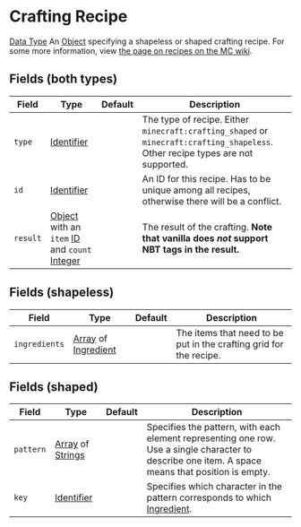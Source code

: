 # Crafting Recipe
[Data Type](../data_types.md)
An [Object](object.md) specifying a shapeless or shaped crafting recipe. For some more information, view [the page on recipes on the MC wiki](https://minecraft.gamepedia.com/Recipe).
## Fields (both types)

 | Field | Type | Default | Description | 
|---|---|---|---|
 | `type` | [Identifier](identifier.md) |  | The type of recipe. Either `minecraft:crafting_shaped` or `minecraft:crafting_shapeless`. Other recipe types are not supported. | 
 | `id` | [Identifier](identifier.md) |  | An ID for this recipe. Has to be unique among all recipes, otherwise there will be a conflict. | 
 | `result` | [Object](object.md) with an `item` [ID](identifier.md) and `count` [Integer](integer.md) |  | The result of the crafting. **Note that vanilla does _not_ support NBT tags in the result.** | 

## Fields (shapeless)

 | Field | Type | Default | Description | 
|---|---|---|---|
 | `ingredients` | [Array](array.md) of [Ingredient](ingredient.md) |  | The items that need to be put in the crafting grid for the recipe. | 

## Fields (shaped)

 | Field | Type | Default | Description | 
|---|---|---|---|
 | `pattern` | [Array](array.md) of [Strings](string.md) |  | Specifies the pattern, with each element representing one row. Use a single character to describe one item. A space means that position is empty. | 
 | `key` | [Identifier](identifier.md) |  | Specifies which character in the pattern corresponds to which [Ingredient](ingredient.md). | 

